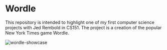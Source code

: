 # Wordle
This repository is intended to highlight one of my first computer science projects with Jed Rembold in CS151. The project is a creation of the popular New York Times game Wordle. 

![wordle-showcase](https://github.com/jfasoltholmes/wordle/assets/149997188/828ad252-0b43-48fb-96d9-547a4374cba5)
